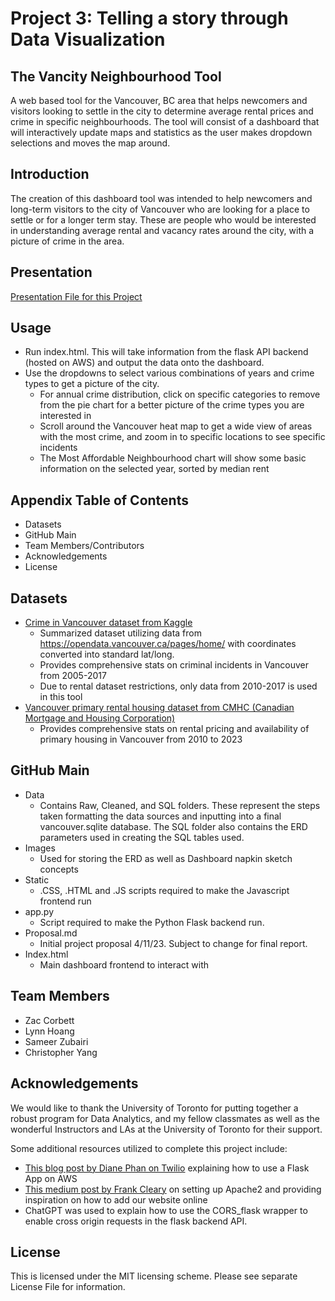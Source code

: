 # Project 3: Telling a story through Data Visualization

## The Vancity Neighbourhood Tool
A web based tool for the Vancouver, BC area that helps newcomers and visitors looking to settle in the city to determine average rental prices and crime in specific neighbourhoods. The tool will consist of a dashboard that will interactively update maps and statistics as the user makes dropdown selections and moves the map around.

## Introduction
The creation of this dashboard tool was intended to help newcomers and long-term visitors to the city of Vancouver who are looking for a place to settle or for a longer term stay. These are people who would be interested in understanding average rental and vacancy rates around the city, with a picture of crime in the area. 

## Presentation

[Presentation File for this Project](https://docs.google.com/presentation/d/1PmB7mE_2XLfujeKSUB3rMTX_VC_1qD9d8tV9Xqsga60/edit#slide=id.p)

## Usage
- Run index.html. This will take information from the flask API backend (hosted on AWS) and output the data onto the dashboard. 
- Use the dropdowns to select various combinations of years and crime types to get a picture of the city. 
    - For annual crime distribution, click on specific categories to remove from the pie chart for a better picture of the crime types you are interested in
    - Scroll around the Vancouver heat map to get a wide view of areas with the most crime, and zoom in to specific locations to see specific incidents
    - The Most Affordable Neighbourhood chart will show some basic information on the selected year, sorted by median rent

## Appendix Table of Contents
- Datasets
- GitHub Main
- Team Members/Contributors
- Acknowledgements
- License

## Datasets
- [Crime in Vancouver dataset from Kaggle](https://www.kaggle.com/datasets/wosaku/crime-in-vancouver)
    - Summarized dataset utilizing data from https://opendata.vancouver.ca/pages/home/ with coordinates converted into standard lat/long.
    - Provides comprehensive stats on criminal incidents in Vancouver from 2005-2017
    - Due to rental dataset restrictions, only data from 2010-2017 is used in this tool
- [Vancouver primary rental housing dataset from CMHC (Canadian Mortgage and Housing Corporation)](https://www03.cmhc-schl.gc.ca/hmip-pimh/en/TableMapChart/Table?TableId=2.1.31.3&GeographyId=2410&GeographyTypeId=3&DisplayAs=Table&GeograghyName=Vancouver)
    - Provides comprehensive stats on rental pricing and availability of primary housing in Vancouver from 2010 to 2023

## GitHub Main 
- Data
    - Contains Raw, Cleaned, and SQL folders. These represent the steps taken formatting the data sources and inputting into a final vancouver.sqlite database. The SQL folder also contains the ERD parameters used in creating the SQL tables used.
- Images
    - Used for storing the ERD as well as Dashboard napkin sketch concepts
- Static
    - .CSS, .HTML and .JS scripts required to make the Javascript frontend run
- app.py
    - Script required to make the Python Flask backend run. 
- Proposal.md
    - Initial project proposal 4/11/23. Subject to change for final report.
- Index.html
    - Main dashboard frontend to interact with

## Team Members
- Zac Corbett
- Lynn Hoang
- Sameer Zubairi
- Christopher Yang 

## Acknowledgements
We would like to thank the University of Toronto for putting together a robust program for Data Analytics, and my fellow classmates as well as the wonderful Instructors and LAs at the University of Toronto for their support.

Some additional resources utilized to complete this project include:
- [This blog post by Diane Phan on Twilio](https://www.twilio.com/blog/deploy-flask-python-app-aws) explaining how to use a Flask App on AWS
- [This medium post by Frank Cleary](https://jqn.medium.com/deploy-a-flask-app-on-aws-ec2-1850ae4b0d41) on setting up Apache2 and providing inspiration on how to add our website online
- ChatGPT was used to explain how to use the CORS_flask wrapper to enable cross origin requests in the flask backend API.

## License
This is licensed under the MIT licensing scheme. Please see separate License File for information.